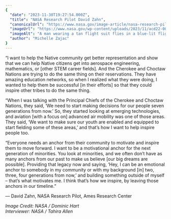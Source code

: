 ```yaml
---
{
  "date": "2023-11-30T19:27:54.000Z",
  "title": "NASA Research Pilot David Zahn",
  "canonicalUrl": "https://www.nasa.gov/image-article/nasa-research-pilot-david-zahn/",
  "imageUrl": "https://www.nasa.gov/wp-content/uploads/2023/11/acd22-0036-011orig-2.jpg",
  "imageAlt": "A man wearing a tan flight suit flies in a blue-lit flight simulator. Navigation guidance and other controls light up the simulator’s front dashboard.",
  "author": "Michelle Zajac"
}
---
```


“I want to help the Native community get better representation and show that we can help Native citizens get into aerospace engineering, mathematics, or \[other STEM career fields\]. And the Cherokee and Choctaw Nations are trying to do the same thing on their reservations. They have amazing education networks, so when I realized what they were doing, I wanted to help them be successful \[in their efforts\] so that they could inspire other tribes to do the same thing.

“When I was talking with the Principal Chiefs of the Cherokee and Choctaw Nations, they said, ‘We need to start making decisions for our people seven generations from now.’ So, they started looking at emerging technologies, and aviation \[with a focus on\] advanced air mobility was one of those areas. They said, ‘We want to make sure our youth are enabled and equipped to start fielding some of these areas,’ and that’s how I want to help inspire people too. 

“Everyone needs an anchor from their community to motivate and inspire them to move forward. I want to be a motivational anchor for the next generation of minorities. You look at minorities, and we often don’t have as many anchors from our past to make us believe \[our big dreams are possible\]. Providing that legacy now and saying, ‘Hey, I can be an emotional anchor to somebody in my community or with my background \[in\] two, three, four generations from now,’ and building something outside of myself – that’s what motivates me. I think that’s how we inspire, by leaving those anchors in our timeline.” 

— David Zahn, NASA Research Pilot, Ames Research Center

_Image Credit: NASA / Dominic Hart  
Interviewer: NASA / Tahira Allen_
